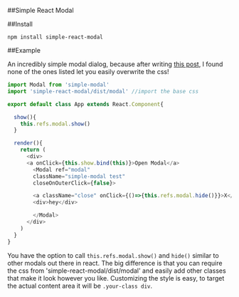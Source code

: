 ##Simple React Modal

##Install

`npm install simple-react-modal`

##Example

An incredibly simple modal dialog, because after writing [this post](http://reactjsnews.com/modals-in-react/), I found none of the ones listed let you easily overwrite the css!

~~~js
import Modal from 'simple-modal'
import 'simple-react-modal/dist/modal' //import the base css

export default class App extends React.Component{

  show(){
    this.refs.modal.show()
  }

  render(){
    return (
      <div>
      <a onClick={this.show.bind(this)}>Open Modal</a>
        <Modal ref="modal"
        className="simple-modal test"
        closeOnOuterClick={false}>

        <a className="close" onClick={()=>{this.refs.modal.hide()}}>X</a>
        <div>hey</div>

        </Modal>
      </div>
    )
  }
}
~~~

You have the option to call `this.refs.modal.show()` and `hide()` similar to other modals out there in react.
The big difference is that you can require the css from 'simple-react-modal/dist/modal' and easily add other classes that make it look however you like.
Customizing the style is easy, to target the actual content area it will be `.your-class div`.
